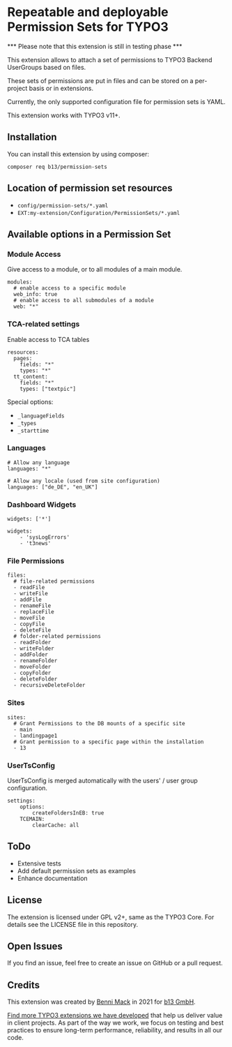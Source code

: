 # Repeatable and deployable Permission Sets for TYPO3

*** Please note that this extension is still in testing phase ***

This extension allows to attach a set of permissions to TYPO3 Backend UserGroups
based on files.

These sets of permissions are put in files and can be stored on a per-project
basis or in extensions.

Currently, the only supported configuration file for permission sets
is YAML.

This extension works with TYPO3 v11+.

## Installation

You can install this extension by using composer:

    composer req b13/permission-sets

## Location of permission set resources

* `config/permission-sets/*.yaml`
* `EXT:my-extension/Configuration/PermissionSets/*.yaml`

## Available options in a Permission Set

### Module Access

Give access to a module, or to all modules of a main module.

```
modules:
  # enable access to a specific module
  web_info: true
  # enable access to all submodules of a module
  web: "*"
```

### TCA-related settings

Enable access to TCA tables

```
resources:
  pages:
    fields: "*"
    types: "*"
  tt_content:
    fields: "*"
    types: ["textpic"]
```

Special options:
  * `_languageFields`
  * `_types`
  * `_starttime`


### Languages

```
# Allow any language
languages: "*"

# Allow any locale (used from site configuration)
languages: ["de_DE", "en_UK"]
```

### Dashboard Widgets

```
widgets: ['*']

widgets:
    - 'sysLogErrors'
    - 't3news'
```

### File Permissions

```
files:
  # file-related permissions
  - readFile
  - writeFile
  - addFile
  - renameFile
  - replaceFile
  - moveFile
  - copyFile
  - deleteFile
  # folder-related permissions
  - readFolder
  - writeFolder
  - addFolder
  - renameFolder
  - moveFolder
  - copyFolder
  - deleteFolder
  - recursiveDeleteFolder
```

### Sites

```
sites:
  # Grant Permissions to the DB mounts of a specific site
  - main
  - landingpage1
  # Grant permission to a specific page within the installation
  - 13
```

### UserTsConfig

UserTsConfig is merged automatically with the users' / user group
configuration.

```
settings:
    options:
        createFoldersInEB: true
    TCEMAIN:
        clearCache: all
```

## ToDo

* Extensive tests
* Add default permission sets as examples
* Enhance documentation

## License

The extension is licensed under GPL v2+, same as the TYPO3 Core. For details see the LICENSE file in this repository.

## Open Issues

If you find an issue, feel free to create an issue on GitHub or a pull request.

## Credits

This extension was created by [Benni Mack](https://github.com/bmack) in 2021 for [b13 GmbH](https://b13.com).

[Find more TYPO3 extensions we have developed](https://b13.com/useful-typo3-extensions-from-b13-to-you) that help us deliver value in client projects. As part of the way we work, we focus on testing and best practices to ensure long-term performance, reliability, and results in all our code.
